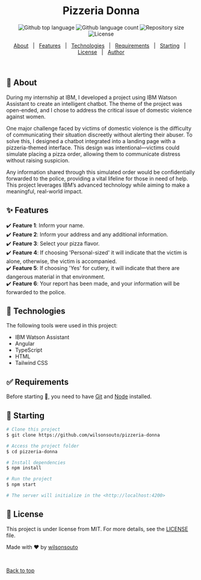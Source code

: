 &#xa0;

<h1 align="center">Pizzeria Donna</h1>

<p align="center">
  <img alt="Github top language" src="https://img.shields.io/github/languages/top/wilsonsouto/pizzeria-donna?color=56BEB8">

  <img alt="Github language count" src="https://img.shields.io/github/languages/count/wilsonsouto/pizzeria-donna?color=56BEB8">

  <img alt="Repository size" src="https://img.shields.io/github/repo-size/wilsonsouto/pizzeria-donna?color=56BEB8">

  <img alt="License" src="https://img.shields.io/github/license/wilsonsouto/pizzeria-donna?color=56BEB8">
</p>

<p align="center">
  <a href="#dart-about">About</a> &#xa0; | &#xa0; 
  <a href="#sparkles-features">Features</a> &#xa0; | &#xa0;
  <a href="#rocket-technologies">Technologies</a> &#xa0; | &#xa0;
  <a href="#white_check_mark-requirements">Requirements</a> &#xa0; | &#xa0;
  <a href="#checkered_flag-starting">Starting</a> &#xa0; | &#xa0;
  <a href="#memo-license">License</a> &#xa0; | &#xa0;
  <a href="https://github.com/wilsonsouto" target="_blank">Author</a>
</p>

<br>

## :dart: About

During my internship at IBM, I developed a project using IBM Watson Assistant to create an intelligent chatbot. The theme of the project was open-ended, and I chose to address the critical issue of domestic violence against women.

One major challenge faced by victims of domestic violence is the difficulty of communicating their situation discreetly without alerting their abuser. To solve this, I designed a chatbot integrated into a landing page with a pizzeria-themed interface. This design was intentional—victims could simulate placing a pizza order, allowing them to communicate distress without raising suspicion.

Any information shared through this simulated order would be confidentially forwarded to the police, providing a vital lifeline for those in need of help. This project leverages IBM’s advanced technology while aiming to make a meaningful, real-world impact.

## :sparkles: Features

:heavy_check_mark: **Feature 1**: Inform your name.\
:heavy_check_mark: **Feature 2**: Inform your address and any additional information.\
:heavy_check_mark: **Feature 3**: Select your pizza flavor.\
:heavy_check_mark: **Feature 4**: If choosing 'Personal-sized' it will indicate that the victim is alone, otherwise, the victim is accompanied.\
:heavy_check_mark: **Feature 5**: If choosing 'Yes' for cutlery, it will indicate that there are dangerous material in that environment.\
:heavy_check_mark: **Feature 6**: Your report has been made, and your information will be forwarded to the police.

## :rocket: Technologies

The following tools were used in this project:

- IBM Watson Assistant
- Angular
- TypeScript
- HTML
- Tailwind CSS

## :white_check_mark: Requirements

Before starting :checkered_flag:, you need to have [Git](https://git-scm.com) and [Node](https://nodejs.org/en/) installed.

## :checkered_flag: Starting

```bash
# Clone this project
$ git clone https://github.com/wilsonsouto/pizzeria-donna

# Access the project folder
$ cd pizzeria-donna

# Install dependencies
$ npm install

# Run the project
$ npm start

# The server will initialize in the <http://localhost:4200>
```

## :memo: License

This project is under license from MIT. For more details, see the [LICENSE](LICENSE) file.

Made with :heart: by [wilsonsouto](https://github.com/wilsonsouto)

&#xa0;

<a href="#top">Back to top</a>
